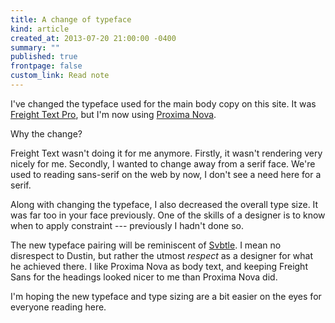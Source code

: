 ```yaml
---
title: A change of typeface
kind: article
created_at: 2013-07-20 21:00:00 -0400
summary: ""
published: true
frontpage: false
custom_link: Read note
---
```


I've changed the typeface used for the main body copy on this site. It was [Freight Text Pro](https://typekit.com/fonts/freight-text-pro), but I'm now using [Proxima Nova](https://typekit.com/fonts/proxima-nova).

Why the change?

Freight Text wasn't doing it for me anymore. Firstly, it wasn't rendering very nicely for me. Secondly, I wanted to change away from a serif face. We're used to reading sans-serif on the web by now, I don't see a need here for a serif.

Along with changing the typeface, I also decreased the overall type size. It was far too in your face previously. One of the skills of a designer is to know when to apply constraint --- previously I hadn't done so.

The new typeface pairing will be reminiscent of [Svbtle](https://svbtle.com). I mean no disrespect to Dustin, but rather the utmost *respect* as a designer for what he achieved there. I like Proxima Nova as body text, and keeping Freight Sans for the headings looked nicer to me than Proxima Nova did.

I'm hoping the new typeface and type sizing are a bit easier on the eyes for everyone reading here.